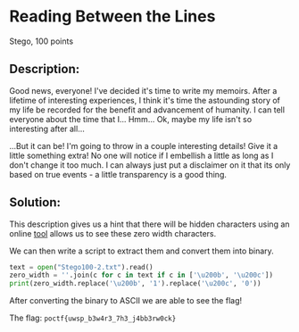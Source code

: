 # Reading Between the Lines
Stego, 100 points

## Description:
Good news, everyone! I've decided it's time to write my memoirs. After a lifetime of interesting experiences, I think it's time the astounding story of my life be recorded for the benefit and advancement of humanity. I can tell everyone about the time that I... Hmm... Ok, maybe my life isn't so interesting after all...

...But it can be! I'm going to throw in a couple interesting details! Give it a little something extra! No one will notice if I embellish a little as long as I don't change it too much. I can always just put a disclaimer on it that its only based on true events - a little transparency is a good thing.

## Solution:

This description gives us a hint that there will be hidden characters using an online [tool](https://www.soscisurvey.de/tools/view-chars.php) allows us to see these zero width characters. 

We can then write a script to extract them and convert them into binary.

```python
text = open("Stego100-2.txt").read()
zero_width = ''.join(c for c in text if c in ['\u200b', '\u200c'])
print(zero_width.replace('\u200b', '1').replace('\u200c', '0'))
```

After converting the binary to ASCII we are able to see the flag!

The flag: ``poctf{uwsp_b3w4r3_7h3_j4bb3rw0ck}`` 